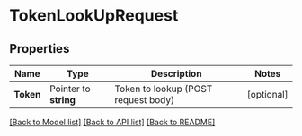 # TokenLookUpRequest


## Properties

Name | Type | Description | Notes
------------ | ------------- | ------------- | -------------
**Token** | Pointer to **string** | Token to lookup (POST request body) | [optional] 





[[Back to Model list]](../README.md#documentation-for-models) [[Back to API list]](../README.md#documentation-for-api-endpoints) [[Back to README]](../README.md)



